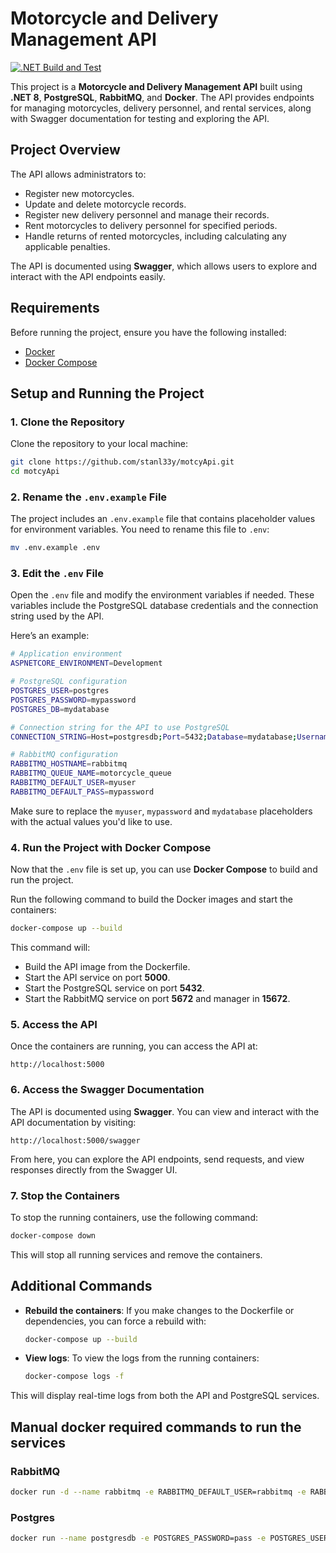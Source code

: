 # Motorcycle and Delivery Management API
[![.NET Build and Test](https://github.com/stanl33y/motcyApi/actions/workflows/dotnet.yml/badge.svg)](https://github.com/stanl33y/motcyApi/actions/workflows/dotnet.yml)

This project is a **Motorcycle and Delivery Management API** built using **.NET 8**, **PostgreSQL**, **RabbitMQ**, and **Docker**. The API provides endpoints for managing motorcycles, delivery personnel, and rental services, along with Swagger documentation for testing and exploring the API.

## Project Overview

The API allows administrators to:
- Register new motorcycles.
- Update and delete motorcycle records.
- Register new delivery personnel and manage their records.
- Rent motorcycles to delivery personnel for specified periods.
- Handle returns of rented motorcycles, including calculating any applicable penalties.

The API is documented using **Swagger**, which allows users to explore and interact with the API endpoints easily.

## Requirements

Before running the project, ensure you have the following installed:

- [Docker](https://www.docker.com/get-started)
- [Docker Compose](https://docs.docker.com/compose/install/)

## Setup and Running the Project

### 1. Clone the Repository

Clone the repository to your local machine:

```bash
git clone https://github.com/stanl33y/motcyApi.git
cd motcyApi
```

### 2. Rename the `.env.example` File

The project includes an `.env.example` file that contains placeholder values for environment variables. You need to rename this file to `.env`:

```bash
mv .env.example .env
```

### 3. Edit the `.env` File

Open the `.env` file and modify the environment variables if needed. These variables include the PostgreSQL database credentials and the connection string used by the API.

Here’s an example:

```bash
# Application environment
ASPNETCORE_ENVIRONMENT=Development

# PostgreSQL configuration
POSTGRES_USER=postgres
POSTGRES_PASSWORD=mypassword
POSTGRES_DB=mydatabase

# Connection string for the API to use PostgreSQL
CONNECTION_STRING=Host=postgresdb;Port=5432;Database=mydatabase;Username=postgres;Password=mypassword

# RabbitMQ configuration
RABBITMQ_HOSTNAME=rabbitmq
RABBITMQ_QUEUE_NAME=motorcycle_queue
RABBITMQ_DEFAULT_USER=myuser
RABBITMQ_DEFAULT_PASS=mypassword
```

Make sure to replace the `myuser`, `mypassword` and `mydatabase` placeholders with the actual values you'd like to use.

### 4. Run the Project with Docker Compose

Now that the `.env` file is set up, you can use **Docker Compose** to build and run the project.

Run the following command to build the Docker images and start the containers:

```bash
docker-compose up --build
```

This command will:
- Build the API image from the Dockerfile.
- Start the API service on port **5000**.
- Start the PostgreSQL service on port **5432**.
- Start the RabbitMQ service on port **5672** and manager in **15672**.

### 5. Access the API

Once the containers are running, you can access the API at:

```
http://localhost:5000
```

### 6. Access the Swagger Documentation

The API is documented using **Swagger**. You can view and interact with the API documentation by visiting:

```
http://localhost:5000/swagger
```

From here, you can explore the API endpoints, send requests, and view responses directly from the Swagger UI.

### 7. Stop the Containers

To stop the running containers, use the following command:

```bash
docker-compose down
```

This will stop all running services and remove the containers.

## Additional Commands

- **Rebuild the containers**: If you make changes to the Dockerfile or dependencies, you can force a rebuild with:

  ```bash
  docker-compose up --build
  ```

- **View logs**: To view the logs from the running containers:

  ```bash
  docker-compose logs -f
  ```

This will display real-time logs from both the API and PostgreSQL services.

## Manual docker required commands to run the services

### RabbitMQ
```bash 
docker run -d --name rabbitmq -e RABBITMQ_DEFAULT_USER=rabbitmq -e RABBITMQ_DEFAULT_PASS=pass -p 5672:5672 -p 15672:15672 
```

### Postgres
```bash
docker run --name postgresdb -e POSTGRES_PASSWORD=pass -e POSTGRES_USER=postgres -e POSTGRES_DB=motcy -p 5555:5432 -d postgres  rabbitmq:management
```
